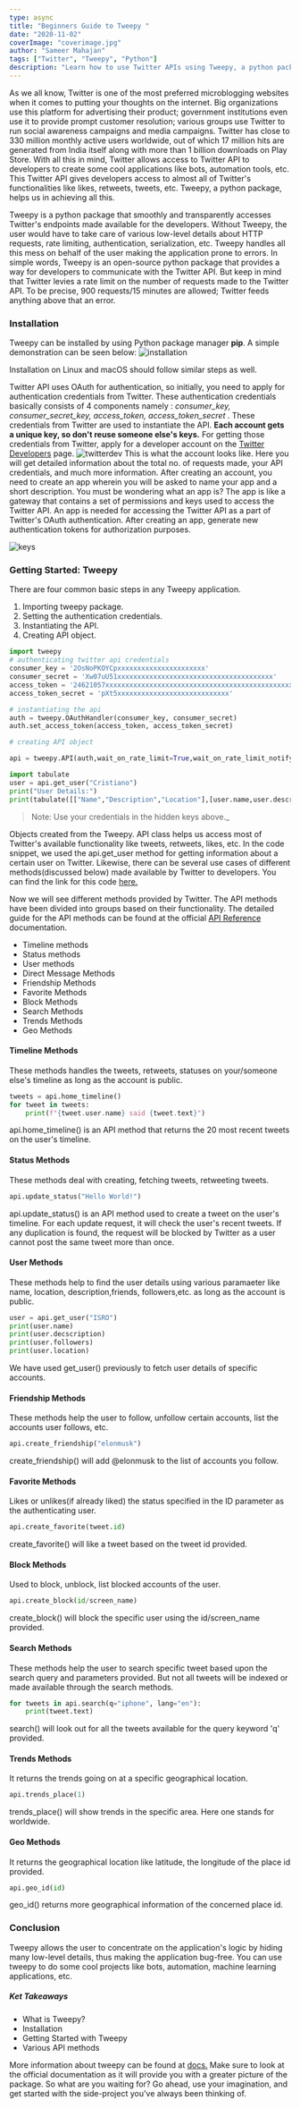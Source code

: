 ```yaml
---
type: async
title: "Beginners Guide to Tweepy "
date: "2020-11-02"
coverImage: "coverimage.jpg"
author: "Sameer Mahajan"
tags: ["Twitter", "Tweepy", "Python"]
description: "Learn how to use Twitter APIs using Tweepy, a python package,"
---
```


As we all know, Twitter is one of the most preferred microblogging websites when it comes to putting your thoughts on the internet. Big organizations use this platform for advertising their product; government institutions even use it to provide prompt customer resolution; various groups use Twitter to run social awareness campaigns and media campaigns. Twitter has close to 330 million monthly active users worldwide, out of which 17 million hits are generated from India itself along with more than 1 billion downloads on Play Store. With all this in mind, Twitter allows access to Twitter API to developers to create some cool applications like bots, automation tools, etc. This Twitter API gives developers access to almost all of Twitter's functionalities like likes, retweets, tweets, etc. Tweepy, a python package, helps us in achieving all this.

Tweepy is a python package that smoothly and transparently accesses Twitter's endpoints made available for the developers. Without Tweepy, the user would have to take care of various low-level details about HTTP requests, rate limiting, authentication, serialization, etc. Tweepy handles all this mess on behalf of the user making the application prone to errors.
In simple words, Tweepy is an open-source python package that provides a way for developers to communicate with the Twitter API. But keep in mind that Twitter levies a rate limit on the number of requests made to the Twitter API. To be precise, 900 requests/15 minutes are allowed; Twitter feeds anything above that an error.

### Installation

Tweepy can be installed by using Python package manager **pip**. A simple demonstration can be seen below:
![installation](installation.PNG "Installation")

Installation on Linux and macOS should follow similar steps as well.

Twitter API uses OAuth for authentication, so initially, you need to apply for authentication credentials from Twitter. These authentication credentials basically consists of 4 components namely : _consumer_key, consumer_secret_key, access_token, access_token_secret_ . These credentials from Twitter are used to instantiate the API. **Each account gets a unique key, so don't reuse someone else's keys.**
For getting those credentials from Twitter, apply for a developer account on the [Twitter Developers](https://developer.twitter.com/en) page.
![twitterdev](twitterdev.PNG "Twitter Dev Dashboard")
This is what the account looks like. Here you will get detailed information about the total no. of requests made, your API credentials, and much more information. After creating an account, you need to create an app wherein you will be asked to name your app and a short description. You must be wondering what an app is?
The app is like a gateway that contains a set of permissions and keys used to access the Twitter API. An app is needed for accessing the Twitter API as a part of Twitter's OAuth authentication. After creating an app, generate new authentication tokens for authorization purposes.

![keys](keys.PNG)

### Getting Started: Tweepy

There are four common basic steps in any Tweepy application.

1. Importing tweepy package.
2. Setting the authentication credentials.
3. Instantiating the API.
4. Creating API object.

```python
import tweepy
# authenticating twitter api credentials
consumer_key = '2OsNoPKOYCpxxxxxxxxxxxxxxxxxxxxxx'
consumer_secret = 'Xw07uU51xxxxxxxxxxxxxxxxxxxxxxxxxxxxxxxxxxxxxxx'
access_token = '24621057xxxxxxxxxxxxxxxxxxxxxxxxxxxxxxxxxxxxxxxxxxxxxxxxx'
access_token_secret = 'pXt5xxxxxxxxxxxxxxxxxxxxxxxxxxxx'

# instantiating the api
auth = tweepy.OAuthHandler(consumer_key, consumer_secret)
auth.set_access_token(access_token, access_token_secret)

# creating API object

api = tweepy.API(auth,wait_on_rate_limit=True,wait_on_rate_limit_notify=True)

import tabulate
user = api.get_user("Cristiano")
print("User Details:")
print(tabulate([["Name","Description","Location"],[user.name,user.description,user.location]],headers="firstrow"))
```

> Note: Use your credentials in the hidden keys above.\_

Objects created from the Tweepy. API class helps us access most of Twitter's available functionality like tweets, retweets, likes, etc. In the code snippet, we used the api.get_user method for getting information about a certain user on Twitter. Likewise, there can be several use cases of different methods(discussed below) made available by Twitter to developers. You can find the link for this code [here.](https://colab.research.google.com/drive/1dN02ioXElOQPOktIzNBACCncyrI2eiBR?usp=sharing)

Now we will see different methods provided by Twitter. The API methods have been divided into groups based on their functionality. The detailed guide for the API methods can be found at the official [API Reference](https://tweepy.readthedocs.io/en/latest/api.html) documentation.

- Timeline methods
- Status methods
- User methods
- Direct Message Methods
- Friendship Methods
- Favorite Methods
- Block Methods
- Search Methods
- Trends Methods
- Geo Methods

#### Timeline Methods

These methods handles the tweets, retweets, statuses on your/someone else's timeline as long as the account is public.

```python
tweets = api.home_timeline()
for tweet in tweets:
    print(f"{tweet.user.name} said {tweet.text}")
```

api.home_timeline() is an API method that returns the 20 most recent tweets on the user's timeline.

#### Status Methods

These methods deal with creating, fetching tweets, retweeting tweets.

```python
api.update_status("Hello World!")
```

api.update_status() is an API method used to create a tweet on the user's timeline. For each update request, it will check the user's recent tweets. If any duplication is found, the request will be blocked by Twitter as a user cannot post the same tweet more than once.

#### User Methods

These methods help to find the user details using various paramaeter like name, location, description,friends, followers,etc. as long as the account is public.

```python
user = api.get_user("ISRO")
print(user.name)
print(user.decscription)
print(user.followers)
print(user.location)
```

We have used get_user() previously to fetch user details of specific accounts.

#### Friendship Methods

These methods help the user to follow, unfollow certain accounts, list the accounts user follows, etc.

```python
api.create_friendship("elonmusk")
```

create_friendship() will add @elonmusk to the list of accounts you follow.

#### Favorite Methods

Likes or unlikes(if already liked) the status specified in the ID parameter as the authenticating user.

```python
api.create_favorite(tweet.id)
```

create_favorite() will like a tweet based on the tweet id provided.

#### Block Methods

Used to block, unblock, list blocked accounts of the user.

```python
api.create_block(id/screen_name)
```

create_block() will block the specific user using the id/screen_name provided.

#### Search Methods

These methods help the user to search specific tweet based upon the search query and parameters provided. But not all tweets will be indexed or made available through the search methods.

```python
for tweets in api.search(q="iphone", lang="en"):
    print(tweet.text)
```

search() will look out for all the tweets available for the query keyword 'q' provided.

#### Trends Methods

It returns the trends going on at a specific geographical location.

```python
api.trends_place(1)
```

trends_place() will show trends in the specific area. Here one stands for worldwide.

#### Geo Methods

It returns the geographical location like latitude, the longitude of the place id provided.

```python
api.geo_id(id)
```

geo_id() returns more geographical information of the concerned place id.

### Conclusion

Tweepy allows the user to concentrate on the application's logic by hiding many low-level details, thus making the application bug-free. You can use tweepy to do some cool projects like bots, automation, machine learning applications, etc.

##### Ket Takeaways

- What is Tweepy?
- Installation
- Getting Started with Tweepy
- Various API methods

More information about tweepy can be found at [docs.](https://tweepy.readthedocs.io/en/latest/index.html) Make sure to look at the official documentation as it will provide you with a greater picture of the package. So what are you waiting for? Go ahead, use your imagination, and get started with the side-project you've always been thinking of.
